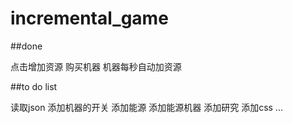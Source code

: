 # incremental_game

##done

点击增加资源
购买机器
机器每秒自动加资源

##to do list

读取json
添加机器的开关
添加能源
添加能源机器
添加研究
添加css
...

